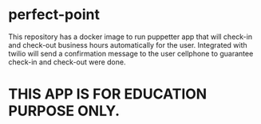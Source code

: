 # perfect-point

This repository has a docker image to run puppetter app that will check-in and check-out business hours automatically for the user. Integrated with twilio will send a confirmation message to the user cellphone to guarantee check-in and check-out were done.

# THIS APP IS FOR EDUCATION PURPOSE ONLY.

